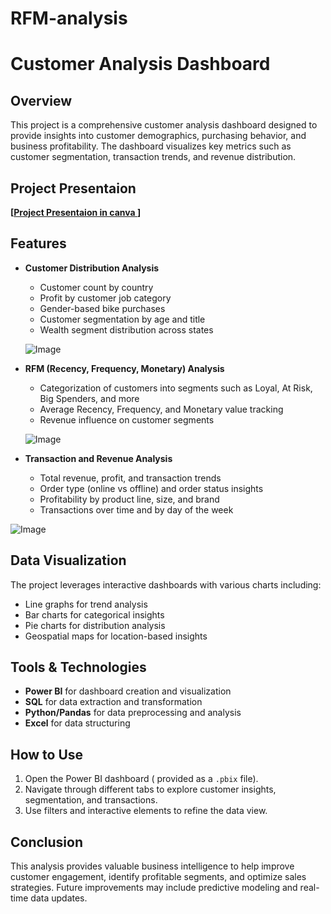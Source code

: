 # RFM-analysis
# Customer Analysis Dashboard

## Overview
This project is a comprehensive customer analysis dashboard designed to provide insights into customer demographics, purchasing behavior, and business profitability. The dashboard visualizes key metrics such as customer segmentation, transaction trends, and revenue distribution.

## Project Presentaion
**[[Project Presentaion in canva ](https://www.canva.com/design/DAGSJ_S8b7E/f9M0aKqflDfhzTlDQVlDkQ/edit?utm_content=DAGSJ_S8b7E&utm_campaign=designshare&utm_medium=link2&utm_source=sharebutton`)]**

## Features
- **Customer Distribution Analysis**
  - Customer count by country
  - Profit by customer job category
  - Gender-based bike purchases
  - Customer segmentation by age and title
  - Wealth segment distribution across states
    
  ![Image](https://github.com/user-attachments/assets/cc8fa44c-6ae5-4e4b-8c75-2e892d234445)

- **RFM (Recency, Frequency, Monetary) Analysis**
  - Categorization of customers into segments such as Loyal, At Risk, Big Spenders, and more
  - Average Recency, Frequency, and Monetary value tracking
  - Revenue influence on customer segments
    
  ![Image](https://github.com/user-attachments/assets/67753d80-3806-4268-bb4a-2de4394ad05e)

- **Transaction and Revenue Analysis**
  - Total revenue, profit, and transaction trends
  - Order type (online vs offline) and order status insights
  - Profitability by product line, size, and brand
  - Transactions over time and by day of the week
    
![Image](https://github.com/user-attachments/assets/95b4b9b9-f315-4f7c-8607-a6e9435ff63b)

## Data Visualization
The project leverages interactive dashboards with various charts including:
- Line graphs for trend analysis
- Bar charts for categorical insights
- Pie charts for distribution analysis
- Geospatial maps for location-based insights

## Tools & Technologies
- **Power BI** for dashboard creation and visualization
- **SQL** for data extraction and transformation
- **Python/Pandas** for data preprocessing and analysis
- **Excel** for data structuring

## How to Use
1. Open the Power BI dashboard ( provided as a `.pbix` file).
2. Navigate through different tabs to explore customer insights, segmentation, and transactions.
3. Use filters and interactive elements to refine the data view.

## Conclusion
This analysis provides valuable business intelligence to help improve customer engagement, identify profitable segments, and optimize sales strategies. Future improvements may include predictive modeling and real-time data updates.

